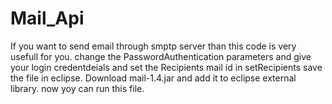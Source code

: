 # Mail_Api

If you want to send email through smptp server than this code is very usefull for you.
change the PasswordAuthentication parameters and give your login credentdeials and set the Recipients mail id in setRecipients save the file in eclipse.
Download mail-1.4.jar and add it to eclipse external library.
now yoy can run this file.
